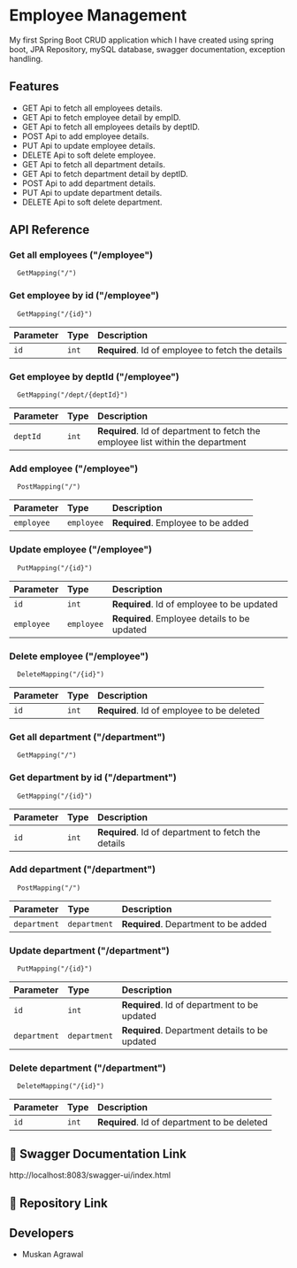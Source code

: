# Employee Management

My first Spring Boot CRUD application which I have created using spring boot, JPA Repository, mySQL database, swagger documentation, exception handling.


## Features

- GET Api to fetch all employees details.
- GET Api to fetch employee detail by empID.
- GET Api to fetch all employees details by deptID.
- POST Api to add employee details.
- PUT Api to update employee details.
- DELETE Api to soft delete employee.
- GET Api to fetch all department details.
- GET Api to fetch department detail by deptID.
- POST Api to add department details.
- PUT Api to update department details.
- DELETE Api to soft delete department.


## API Reference

### Get all employees ("/employee")

```http
  GetMapping("/")
```

### Get employee by id ("/employee")

```http
  GetMapping("/{id}")
```

| Parameter | Type     | Description                                       |
| :-------- | :------- |:--------------------------------------------------|
| `id`      | `int` | **Required**. Id of employee to fetch the details |

### Get employee by deptId ("/employee")

```http
  GetMapping("/dept/{deptId}")
```

| Parameter | Type     | Description                                                                     |
|:----------| :------- |:--------------------------------------------------------------------------------|
| `deptId`  | `int` | **Required**. Id of department to fetch the employee list within the department |

### Add employee ("/employee")

```http
  PostMapping("/")
```

| Parameter | Type     | Description                        |
| :-------- | :------- |:-----------------------------------|
| `employee`      | `employee` | **Required**. Employee to be added |

### Update employee ("/employee")

```http
  PutMapping("/{id}")
```

| Parameter | Type     | Description                                  |
| :-------- | :------- |:---------------------------------------------|
| `id`      | `int` | **Required**. Id of employee to be updated   |
| `employee`  | `employee` | **Required**. Employee details to be updated |

### Delete employee ("/employee")

```http
  DeleteMapping("/{id}")
```

| Parameter | Type     | Description                       |
| :-------- | :------- | :-------------------------------- |
| `id`      | `int` | **Required**. Id of employee to be deleted |

### Get all department ("/department")

```http
  GetMapping("/")
```

### Get department by id ("/department")

```http
  GetMapping("/{id}")
```

| Parameter | Type     | Description                                       |
| :-------- | :------- |:--------------------------------------------------|
| `id`      | `int` | **Required**. Id of department to fetch the details |

### Add department ("/department")

```http
  PostMapping("/")
```

| Parameter | Type     | Description                          |
| :-------- | :------- |:-------------------------------------|
| `department`      | `department` | **Required**. Department to be added |

### Update department ("/department")

```http
  PutMapping("/{id}")
```

| Parameter | Type     | Description                                    |
| :-------- | :------- |:-----------------------------------------------|
| `id`      | `int` | **Required**. Id of department to be updated     |
| `department`  | `department` | **Required**. Department details to be updated |

### Delete department ("/department")

```http
  DeleteMapping("/{id}")
```

| Parameter | Type     | Description                                  |
| :-------- | :------- |:---------------------------------------------|
| `id`      | `int` | **Required**. Id of department to be deleted |


## 🔗 Swagger Documentation Link

http://localhost:8083/swagger-ui/index.html

## 🔗 Repository Link


## Developers

- Muskan Agrawal


